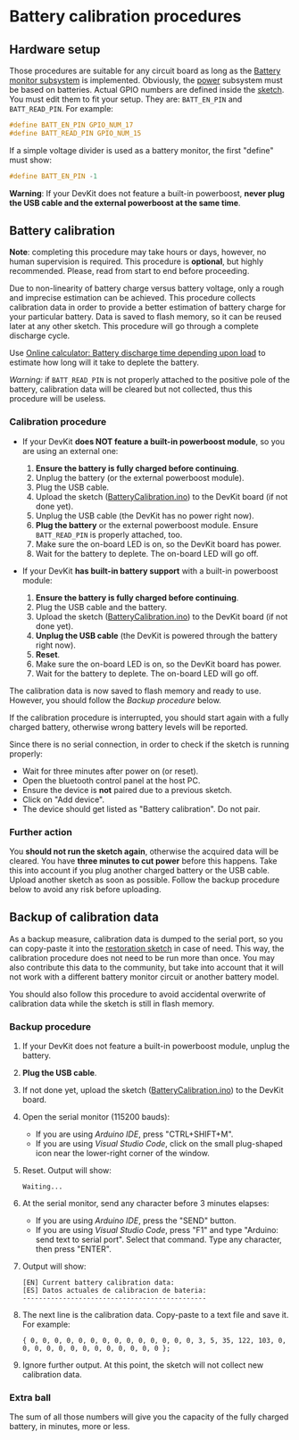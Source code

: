 # Battery calibration procedures

## Hardware setup

Those procedures are suitable for any circuit board as long as the [Battery monitor subsystem](../../../../doc/hardware/subsystems/BatteryMonitor/BatteryMonitor_en.md) is implemented. Obviously, the [power](../../../../doc/hardware/subsystems/Power/Power_en.md) subsystem must be based on batteries.  Actual GPIO numbers are defined inside the [sketch](./BatteryCalibration.ino). You must edit them to fit your setup. They are: `BATT_EN_PIN` and `BATT_READ_PIN`. For example:

```c
#define BATT_EN_PIN GPIO_NUM_17
#define BATT_READ_PIN GPIO_NUM_15
```

If a simple voltage divider is used as a battery monitor, the first "define" must show:

```c
#define BATT_EN_PIN -1
```

**Warning**: If your DevKit does not feature a built-in powerboost, **never plug the USB cable and the external powerboost at the same time**.

## Battery calibration

**Note**: completing this procedure may take hours or days, however, no human supervision is required. This procedure is **optional**, but highly recommended.
Please, read from start to end before proceeding.

Due to non-linearity of battery charge versus battery voltage, only a rough and imprecise estimation can be achieved. This procedure collects calibration data in order to provide a better estimation of battery charge for your particular battery. Data is saved to flash memory, so it can be reused later at any other sketch. This procedure will go through a complete discharge cycle.

Use [Online calculator: Battery discharge time depending upon load](https://planetcalc.com/2283/) to estimate how long will it take to deplete the battery.

*Warning:* if `BATT_READ_PIN` is not properly attached to the positive pole of the battery, calibration data will be cleared but not collected, thus this procedure will be useless.

### Calibration procedure

- If your DevKit **does NOT feature a built-in powerboost module**, so you are using an external one:
  
  1. **Ensure the battery is fully charged before continuing**.
  2. Unplug the battery (or the external powerboost module).
  3. Plug the USB cable.
  4. Upload the sketch ([BatteryCalibration.ino](./BatteryCalibration.ino)) to the DevKit board (if not done yet).
  5. Unplug the USB cable (the DevKit has no power right now).
  6. **Plug the battery** or the external powerboost module. Ensure `BATT_READ_PIN` is properly attached, too.
  7. Make sure the on-board LED is on, so the DevKit board has power.
  8. Wait for the battery to deplete. The on-board LED will go off.

- If your DevKit **has built-in battery support** with a built-in powerboost module:
  
  1. **Ensure the battery is fully charged before continuing**.
  2. Plug the USB cable and the battery.
  3. Upload the sketch ([BatteryCalibration.ino](./BatteryCalibration.ino)) to the DevKit board (if not done yet).
  4. **Unplug the USB cable** (the DevKit is powered through the battery right now).
  5. **Reset**.
  6. Make sure the on-board LED is on, so the DevKit board has power.
  7. Wait for the battery to deplete. The on-board LED will go off.

The calibration data is now saved to flash memory and ready to use. However, you should follow the *Backup procedure* below.

If the calibration procedure is interrupted, you should start again with a fully charged battery, otherwise wrong battery levels will be reported.

Since there is no serial connection, in order to check if the sketch is running properly:

- Wait for three minutes after power on (or reset).
- Open the bluetooth control panel at the host PC.
- Ensure the device is **not** paired due to a previous sketch.
- Click on "Add device".
- The device should get listed as "Battery calibration". Do not pair.

### Further action

You **should not run the sketch again**, otherwise the acquired data will be cleared.
You have **three minutes to cut power** before this happens.
Take this into account if you plug another charged battery or the USB cable.
Upload another sketch as soon as possible. Follow the backup procedure below to avoid any risk before uploading.

## Backup of calibration data

As a backup measure, calibration data is dumped to the serial port, so you can copy-paste it into the [restoration sketch](../../BatteryTools/RestoreBatteryCalibration/README.md) in case of need. This way, the calibration procedure does not need to be run more than once. You may also contribute this data to the community, but take into account that it will not work with a different battery monitor circuit or another battery model.

You should also follow this procedure to avoid accidental overwrite of calibration data while the sketch is still in flash memory.

### Backup procedure

1. If your DevKit does not feature a built-in powerboost module, unplug the battery.

2. **Plug the USB cable**.

3. If not done yet, upload the sketch ([BatteryCalibration.ino](./BatteryCalibration.ino)) to the DevKit board.

4. Open the serial monitor (115200 bauds):

   - If you are using *Arduino IDE*, press "CTRL+SHIFT+M".
   - If you are using *Visual Studio Code*, click on the small plug-shaped icon near the lower-right corner of the window.

5. Reset. Output will show:

   ```text
   Waiting...
   ```

6. At the serial monitor, send any character before 3 minutes elapses:

   - If you are using *Arduino IDE*, press the "SEND" button.
   - If you are using *Visual Studio Code*, press "F1" and type "Arduino: send text to serial port". Select that command. Type any character, then press "ENTER".

7. Output will show:

   ```text
   [EN] Current battery calibration data:
   [ES] Datos actuales de calibracion de bateria:
   ----------------------------------------------
   ```

8. The next line is the calibration data. Copy-paste to a text file and save it. For example:

   ```text
   { 0, 0, 0, 0, 0, 0, 0, 0, 0, 0, 0, 0, 0, 0, 3, 5, 35, 122, 103, 0, 0, 0, 0, 0, 0, 0, 0, 0, 0, 0, 0, 0 };
   ```

9. Ignore further output. At this point, the sketch will not collect new calibration data.

### Extra ball

The sum of all those numbers will give you the capacity of the fully charged battery, in minutes, more or less.
